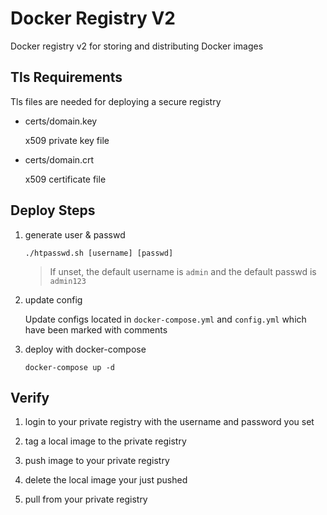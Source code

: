 # Docker Registry V2

Docker registry v2 for storing and distributing Docker images

## Tls Requirements

Tls files are needed for deploying a secure registry

- certs/domain.key

  x509 private key file

- certs/domain.crt

  x509 certificate file

## Deploy Steps

1. generate user & passwd

    ```
    ./htpasswd.sh [username] [passwd]
    ```

    > If unset, the default username is `admin` and the default passwd is `admin123`

2. update config

    Update configs located in `docker-compose.yml` and `config.yml` which have been marked with comments

3. deploy with docker-compose

    ```
    docker-compose up -d
    ```

## Verify

1. login to your private registry with the username and password you set

2. tag a local image to the private registry

3. push image to your private registry

4. delete the local image your just pushed

5. pull from your private registry